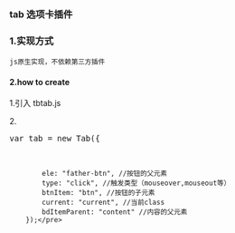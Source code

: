 ### tab 选项卡插件

### 1.实现方式
    js原生实现，不依赖第三方插件

#### 2.how to create
1.引入 tbtab.js

2.<pre>var tab = new Tab({

            ele: "father-btn", //按钮的父元素
            type: "click", //触发类型（mouseover,mouseout等）
            btnItem: "btn", //按钮的子元素
            current: "current", //当前class
            bdItemParent: "content" //内容的父元素
        });</pre>